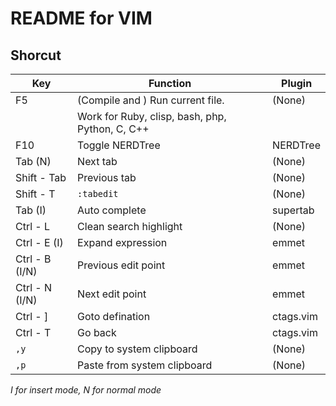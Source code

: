 # README for VIM

## Shorcut

| Key                 | Function                                        | Plugin    |
| ------------------- | ----------------------------------------------- | --------- |
| F5                  | (Compile and ) Run current file.                | (None)    |
|                     | Work for Ruby, clisp, bash, php, Python, C, C++ |           |
| F10                 | Toggle NERDTree                                 | NERDTree  |
| Tab (N)             | Next tab                                        | (None)    |
| Shift - Tab         | Previous tab                                    | (None)    |
| Shift - T           | `:tabedit `                                     | (None)    |
| Tab (I)             | Auto complete                                   | supertab  |
| Ctrl - L            | Clean search highlight                          | (None)    |
| Ctrl - E (I)        | Expand expression                               | emmet     |
| Ctrl - B (I/N)      | Previous edit point                             | emmet     |
| Ctrl - N (I/N)      | Next edit point                                 | emmet     |
| Ctrl - ]            | Goto defination                                 | ctags.vim |
| Ctrl - T            | Go back                                         | ctags.vim |
| `,y`                | Copy to system clipboard                        | (None)    |
| `,p`                | Paste from system clipboard                     | (None)    |

*I for insert mode, N for normal mode*
